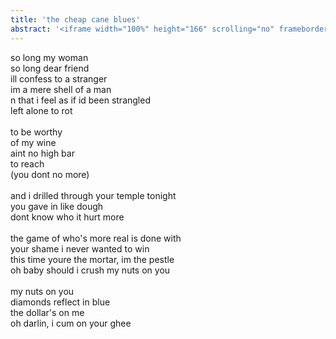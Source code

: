 ```yaml
---
title: 'the cheap cane blues'
abstract: '<iframe width="100%" height="166" scrolling="no" frameborder="no" allow="autoplay" src="https://w.soundcloud.com/player/?url=https%3A//api.soundcloud.com/tracks/525039489&color=%23ff5500&auto_play=false&hide_related=false&show_comments=true&show_user=true&show_reposts=false&show_teaser=true"></iframe>'
---
```

so long my woman\
so long dear friend\
ill confess to a stranger\
im a mere shell of a man\
n that i feel as if id been strangled\
left alone to rot\
\
to be worthy \
of my wine\
aint no high bar \
to reach\
(you dont no more)\
\
and i drilled through your temple tonight\
you gave in like dough\
dont know who it hurt more\
\
the game of who's more real is done with\
your shame i never wanted to win\
this time youre the mortar, im the pestle\
oh baby should i crush my nuts on you\
\
my nuts on you\
diamonds reflect in blue\
the dollar's on me\
oh darlin, i cum on your ghee
